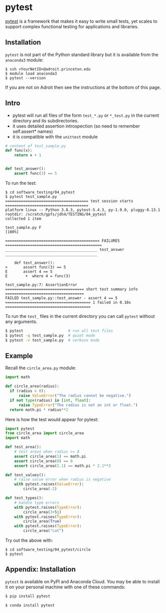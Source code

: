 # pytest

[pytest](https://docs.pytest.org/en/stable/) is a framework that makes it easy to write small tests, yet scales to support complex functional testing for applications and libraries.

## Installation

`pytest` is not part of the Python standard library but it is available from the `anaconda3` module:

```
$ ssh <YourNetID>@adroit.princeton.edu
$ module load anaconda3
$ pytest --version
```

If you are not on Adroit then see the instructions at the bottom of this page.

## Intro

* pytest will run all files of the form `test_*.py` or `*_test.py` in the current directory and its subdirectories.
* it uses detailed assertion introspection (so need to remember self.assert* names)
* it is compatible with the `unittest` module

```python
# content of test_sample.py
def func(x):
    return x + 1


def test_answer():
    assert func(3) == 5
```

To run the test:

```
$ cd software_testing/04_pytest
$ pytest test_sample.py
===================================== test session starts =====================================
platform linux -- Python 3.8.3, pytest-5.4.3, py-1.9.0, pluggy-0.13.1
rootdir: /scratch/gpfs/jdh4/TESTING/04_pytest
collected 1 item                                                                              

test_sample.py F                                                                        [100%]

========================================== FAILURES ===========================================
_________________________________________ test_answer _________________________________________

    def test_answer():
>       assert func(3) == 5
E       assert 4 == 5
E        +  where 4 = func(3)

test_sample.py:7: AssertionError
=================================== short test summary info ===================================
FAILED test_sample.py::test_answer - assert 4 == 5
====================================== 1 failed in 0.10s ======================================
```

To run the `test_` files in the current directory you can call `pytest` without any arguments.

```bash
$ pytest                    # run all test files
$ pytest -q test_sample.py  # quiet mode
$ pytest -v test_sample.py  # verbose mode
```

## Example

Recall the `circle_area.py` module:

```python
import math

def circle_area(radius):
  if (radius < 0):
      raise ValueError("The radius cannot be negative.")
  if not type(radius) in [int, float]:
      raise TypeError("The radius is not an int or float.")
  return math.pi * radius**2
```

Here is how the test would appear for pytest:

```python
import pytest
from circle_area import circle_area
import math

def test_area():
    # test areas when radius >= 0
    assert circle_area(1) == math.pi
    assert circle_area(0) == 0
    assert circle_area(2.1) == math.pi * 2.1**2

def test_values():
    # raise value error when radius is negative
    with pytest.raises(ValueError):
        circle_area(-2)

def test_types():
    # handle type errors
    with pytest.raises(TypeError):
        circle_area(3+5j)
    with pytest.raises(TypeError):
        circle_area(True)
    with pytest.raises(TypeError):
        circle_area("cat")
```

Try out the above with:

```
$ cd software_testing/04_pytest/circle
$ pytest
```

## Appendix: Installation

`pytest` is available on PyPI and Anaconda Cloud. You may be able to install it on your personal machine with one of these commands:

```bash
$ pip install pytest
```

```bash
$ conda install pytest
```
